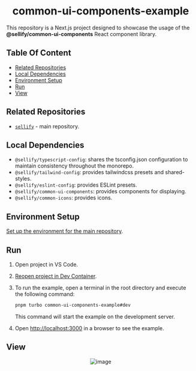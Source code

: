 <h1 align="center">
common-ui-components-example
</h1>

This repository is a Next.js project designed to showcase the usage of the __@sellify/common-ui-components__ React component library.

## Table Of Content

- [Related Repositories](#related-repositories)
- [Local Dependencies](#local-dependencies)
- [Environment Setup](#environment-setup)
- [Run](#run)
- [View](#view)

## Related Repositories

- [`sellify`](https://github.com/Xamarsia/sellify/README.md) - main repository.

## Local Dependencies

- `@sellify/typescript-config`: shares the tsconfig.json configuration to maintain consistency throughout the monorepo.
- `@sellify/tailwind-config`: provides tailwindcss presets and shared-styles.
- `@sellify/eslint-config`: provides ESLint presets.
- `@sellify/common-ui-components`: provides components for displaying.
- `@sellify/common-icons`: provides icons.

## Environment Setup

[Set up the environment for the main repository](https://github.com/Xamarsia/sellify#environment-setup).

## Run

1. Open project in VS Code.
2. [Reopen project in Dev Container](https://code.visualstudio.com/docs/devcontainers/containers).
3. To run the example, open a terminal in the root directory and execute the following command:

    ```bash
    pnpm turbo common-ui-components-example#dev
    ```

    This command will start the example on the development server.
4. Open [http://localhost:3000](http://localhost:3000) in a browser to see the example.

## View

<p align="center">
    <img alt="image" src="https://github.com/user-attachments/assets/f1482c09-db9d-426b-a4f0-77d8f5432df9" />
 </p>
